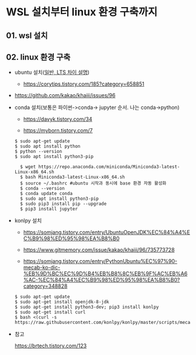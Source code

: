 # WSL 설치부터 linux 환경 구축까지



## 01. wsl 설치



## 02. linux 환경 구축

- ubuntu 설치([일반, LTS 차이 설명](https://sosobaba.tistory.com/216))

  - https://corytips.tistory.com/185?category=658851
- https://github.com/kakao/khaiii/issues/96
  

  
- conda 설치(보통은 파이썬->conda-> jupyter 순서. 나는 conda->python)

  - https://davyk.tistory.com/34

  - https://myborn.tistory.com/7

  

  ```shell
  $ sudo apt-get update 
  $ sudo apt install python 
  $ python --version
  $ sudo apt install python3-pip
  ```
  
  
  
  ```shell
    $ wget https://repo.anaconda.com/miniconda/Miniconda3-latest-Linux-x86_64.sh
    $ bash Miniconda3-latest-Linux-x86_64.sh
    $ source ~/.bashrc #ubuntu 시작과 동시에 base 환경 자동 활성화
    $ conda --version
    $ conda update conda
    $ sudo apt install python3-pip 
    $ sudo pip3 install pip --upgrade
    $ pip3 install jupyter
  ```
  
    
  
- konlpy 설치

  - https://somjang.tistory.com/entry/UbuntuOpenJDK%EC%84%A4%EC%B9%98%ED%95%98%EA%B8%B0

  - https://www.gitmemory.com/issue/kakao/khaiii/96/735773728

  - https://somjang.tistory.com/entry/PythonUbuntu%EC%97%90-mecab-ko-dic-%EB%9D%BC%EC%9D%B4%EB%B8%8C%EB%9F%AC%EB%A6%AC-%EC%84%A4%EC%B9%98%ED%95%98%EA%B8%B0?category=348828
  
  ```shell
  $ sudo apt-get update
  $ sudo apt-get install openjdk-8-jdk
  $ sudo apt-get install python3-dev; pip3 install konlpy
  $ sudo apt-get install curl
  $ bash <(curl -s https://raw.githubusercontent.com/konlpy/konlpy/master/scripts/mecab.sh)
  ```
  
  

- 참고

  https://brtech.tistory.com/123

